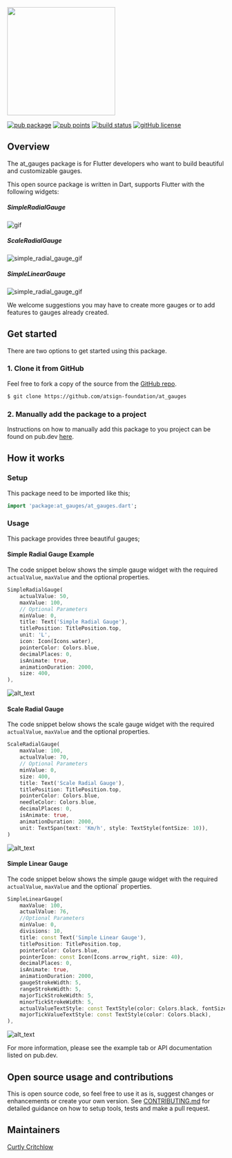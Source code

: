 <!---
Adding the atPlatform logos gives a nice look for your readme
-->
<img width=250px src="https://atsign.dev/assets/img/atPlatform_logo_gray.svg?sanitize=true">

<!---
Add a badge bar for your package by replacing at_radial_gauges below with
your package name below and at_radial_gauges with the name of the repo
-->
[![pub package](https://img.shields.io/pub/v/at_gauges)](https://pub.dev/packages/at_gauges) [![pub points](https://badges.bar/at_gauges/pub%20points)](https://pub.dev/packages/at_gauges/score) [![build status](https://github.com/atsign-foundation/at_gauges/actions/workflows/at_gauges.yaml/badge.svg?branch=trunk)](https://github.com/atsign-foundation/at_gauges/actions/workflows/at_gauges.yaml) [![gitHub license](https://img.shields.io/badge/license-BSD3-blue.svg)](./LICENSE)

<!--- this is a table version
| [![pub package](https://img.shields.io/pub/v/at_radial_gauges)](https://pub.dev/packages/at_radial_gauges) | [![pub points](https://badges.bar/at_radial_gauges/pub%20points)](https://pub.dev/packages/at_radial_gauges/score) | [![build status](https://github.com/atsign-foundation/at_radial_gauges/actions/workflows/at_radial_gauges.yaml/badge.svg?branch=trunk)](https://github.com/atsign-foundation/at_radial_gauges/actions/workflows/at_radial_gauges.yaml) | [![gitHub license](https://img.shields.io/badge/license-BSD3-blue.svg)](./LICENSE) |
| ---------------------------------------------------------------------------------------------------------- | ------------------------------------------------------------------------------------------------------------------ | -------------------------------------------------------------------------------------------------------------------------------------------------------------------------------------------------------------------------------------- | ---------------------------------------------------------------------------------- ||
-->
## Overview
<!---
## Who is this for?
The README should be addressed to somebody who's never seen this before.
But also don't assume that they're a novice.
-->
The at_gauges package is for Flutter developers who want to build beautiful and customizable gauges.

<!---
Give some context and state the intent - we welcome contributions - we want
pull requests and to hear about issues. Include the boilerplate language
below to add some context to @‎platform packages 
-->
This open source package is written in Dart, supports Flutter  with the following widgets: 
  ##### SimpleRadialGauge

![gif](https://raw.githubusercontent.com/atsign-foundation/at_gauges/trunk/gifs/simple_radial_gauge.gif)
##### ScaleRadialGauge
![simple_radial_gauge_gif](https://raw.githubusercontent.com/atsign-foundation/at_gauges/trunk/gifs/scale_gauge.gif)
##### SimpleLinearGauge
![simple_radial_gauge_gif](https://raw.githubusercontent.com/atsign-foundation/at_gauges/trunk/gifs/linear_gauge.gif)
<!-- - Range radial gauge -->
  <!--- add package features here -->

We welcome suggestions you may have to create more gauges or to add features to gauges already created. 

<!---
Does this package publish to pub.dev or similar? This README will be the
first thing that developers see there and should be written such that it
lets them quickly assess if it fits their need.
-->
## Get started
There are two options to get started using this package.

<!---
If the package has a template that at_app uses to generate a skeleton app,
that is the quickest way for a developer to assess it and get going with
their app.
-->
<!-- ### 1. Quick start - generate a skeleton app with at_app
This package includes a working sample application in the
[Example](./example) directory that you can use to create a personalized
copy using ```at_app create``` in four commands.

```sh
$ flutter pub global activate at_app 
$ at_app create --sample=<package ID> <app name> 
$ cd <app name>
$ flutter run
```
Notes: 
1. You only need to run ```flutter pub global activate``` once
2. Use ```at_app.bat``` for Windows -->


<!---
Cloning the repo and example app from GitHub is the next option for a
developer to get started.
-->
### 1. Clone it from GitHub
<!---
Make sure to edit the link below to refer to your package repo.
-->
Feel free to fork a copy of the source from the [GitHub repo](https://github.com/atsign-foundation/at_gauges).

```sh
$ git clone https://github.com/atsign-foundation/at_gauges
```

<!---
The last option is to use the traditionaL instructions for adding the package to a project which can be found on pub.dev. 
Please be sure to replace the package name in the url below the right one for this package.
-->
### 2. Manually add the package to a project

Instructions on how to manually add this package to you project can be found on pub.dev [here](https://pub.dev/packages/at_gauges/install).

<!---
Include an explanation on how to setup and use the package
-->
## How it works

<!---
Add details on how to setup the package
-->
### Setup
This package need to be imported like this;
```dart
import 'package:at_gauges/at_gauges.dart';
```
<!---
Add details on how to use the package in an application
-->
### Usage

<!---
Make sure your source code annotations are clear and comprehensive.
-->

This package provides three beautiful gauges;

#### Simple Radial Gauge Example

The code snippet below shows the simple gauge widget with the required  `actualValue`, `maxValue` and the optional properties. 

```dart
SimpleRadialGauge(
    actualValue: 50,
    maxValue: 100,
    // Optional Parameters
    minValue: 0,
    title: Text('Simple Radial Gauge'),
    titlePosition: TitlePosition.top,
    unit: 'L',
    icon: Icon(Icons.water),
    pointerColor: Colors.blue,
    decimalPlaces: 0,
    isAnimate: true,
    animationDuration: 2000,
    size: 400,
),
```
![alt_text](images/simple_radial_gauge.png "Simple Radial Gauge")
#### Scale Radial Gauge

The code snippet below shows the scale gauge widget with the required  `actualValue`, `maxValue` and the optional properties.
```dart
ScaleRadialGauge(
    maxValue: 100,
    actualValue: 70,
    // Optional Parameters
    minValue: 0,
    size: 400,
    title: Text('Scale Radial Gauge'),
    titlePosition: TitlePosition.top,
    pointerColor: Colors.blue,
    needleColor: Colors.blue,
    decimalPlaces: 0,
    isAnimate: true,
    animationDuration: 2000,
    unit: TextSpan(text: 'Km/h', style: TextStyle(fontSize: 10)),
)
```
![alt_text](images/scale_radial_gauge.png "Scale Radial Gauge")


<!-- #### Range Radial Gauge
The code snippet below shows the range gauge widget with the required  `actualValue`, `maxValue` and `range` properties. The  `maxDegree`, `startDegree`, `isLegend`, `title` and `titlePosition` properties are optional.

```dart
RangeRadialGauge(
    maxValue: 75,
    actualValue: 40,
    maxDegree: 180,
    startDegree: 180,
    title: const Text('Range Radial Gauge'),
    titlePosition: TitlePosition.top,
    ranges: [
        Range(
        label: 'slow',
        lowerLimit: 0,
        upperLimit: 50,
        backgroundColor: Colors.green,
        ),
        Range(
        label: 'medium',
        lowerLimit: 50,
        upperLimit: 70,
        backgroundColor: Colors.orange,
        ),
        Range(
        label: 'fast',
        lowerLimit: 70,
        upperLimit: 75,
        backgroundColor: Colors.red,
        ),
    ],
),
```
![alt_text](images/range_radial_gauge.png "Range Radial Gauge") -->

#### Simple Linear Gauge

The code snippet below shows the simple gauge widget with the required  `actualValue`, `maxValue` and the optional` properties.

```dart
SimpleLinearGauge(
    maxValue: 100,
    actualValue: 76,
    //Optional Parameters
    minValue: 0,
    divisions: 10,
    title: const Text('Simple Linear Gauge'),
    titlePosition: TitlePosition.top,
    pointerColor: Colors.blue,
    pointerIcon: const Icon(Icons.arrow_right, size: 40),
    decimalPlaces: 0,
    isAnimate: true,
    animationDuration: 2000,
    gaugeStrokeWidth: 5,
    rangeStrokeWidth: 5,
    majorTickStrokeWidth: 5,
    minorTickStrokeWidth: 5,
    actualValueTextStyle: const TextStyle(color: Colors.black, fontSize: 20),
    majorTickValueTextStyle: const TextStyle(color: Colors.black),
),
```
![alt_text](images/simple_linear_gauge.png "Simple Linear Gauge")

For more information, please see the example tab or API documentation listed on pub.dev. 


<!---
If we have any pages for these docs on atsign.dev site, it would be 
good to add links.(optional)
-->

<!---
You should include language like below if you would like others to contribute
to your package.
-->
## Open source usage and contributions
This is  open source code, so feel free to use it as is, suggest changes or 
enhancements or create your own version. See [CONTRIBUTING.md](CONTRIBUTING.md) 
for detailed guidance on how to setup tools, tests and make a pull request.

<!---
Have we correctly acknowledged the work of others (and their Trademarks etc.)
where appropriate (per the conditions of their LICENSE?
-->
<!-- 
## Acknowledgement/attribution 
-->

<!---
Who created this?  
Do they have complete GitHub profiles?  
How can they be contacted?  
Who is going to respond to pull requests?  
-->
## Maintainers
[Curtly Critchlow](https://github.com/CurtlyCritchlow)
<!---
## Checklist

- [ ] Writing and style
Does the writing flow, with proper grammar and correct spelling?

- [ ] SEO
Always keep in mind that developers will often use search to find solutions
to their needs. Make sure and add in terms that will help get this package to
the top of the search results for google, pub.dev and medium.com as a minimum.

- [ ] Links
Are the links to external resources correct?
Are the links to other parts of the project correct
(beware stuff carried over from previous repos where the
project might have lived during earlier development)?

- [ ] LICENSE
Which LICENSE are we using?  
Is the LICENSE(.md) file present?  
Does it have the correct dates, legal entities etc.?
-->
